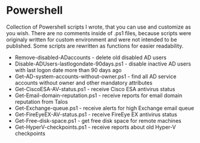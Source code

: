 # Powershell
Collection of Powershell scripts I wrote, that you can use and customize as you wish. There are no comments inside of .ps1 files, because scripts were originaly written for custom environment and were not intended to be published. Some scripts are rewritten as functions for easier readability. 

* Remove-disabled-ADaccounts - delete old disabled AD users
* Disable-ADUsers-lastlogondate-90days.ps1 - disable inactive AD users with last logon date more than 90 days ago
* Get-AD-system-accounts-without-owner.ps1 - find all AD service accounts without owner and other mandatory attributes
* Get-CiscoESA-AV-status.ps1 - receive Cisco ESA antivirus status
* Get-Email-domain-reputation.ps1 - receive reports for email domain reputation from Talos
* Get-Exchange-queue.ps1 - receive alerts for high Exchange email queue
* Get-FireEyeEX-AV-status.ps1 - receive FireEye EX antivirus status
* Get-Free-disk-space.ps1 - get free disk space for remote machines
* Get-HyperV-checkpoints.ps1 - receive reports about old Hyper-V checkpoints
